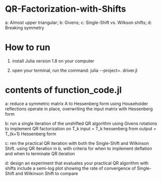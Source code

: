 # QR-Factorization-with-Shifts
a: Almost upper triangular; b: Givens; c: Single-Shift vs. Wilkson shifts; d: Breaking symmetry

# How to run
1. install Julia version 1.8 on your computer
   
2. open your terminal, run the command: julia --project=. driver.jl

# contents of function_code.jl
a: reduce a symmetric matrix A to Hessenberg form using Householder reflections
operate in place, overwriting the input matrix with Hessenberg form

b: run a single iteration of the unshifted QR algorithm 
using Givens rotations to implement QR factorization on T_k
input = T_k hessenberg from 
output = T_{k+1} Hessenberg form

c: ren the practical QR iteration with both the Single-Shift and Wilkinson Shift. 
using QR iteration in b, with criteria for when to implement deflation and when to terminate QR iteration    

d: design an experiment that evaluates your practical QR algorithm with shifts
include a semi-log plot showing the rate of convergence of Single-Shift and Wilkinson Shift to compare
